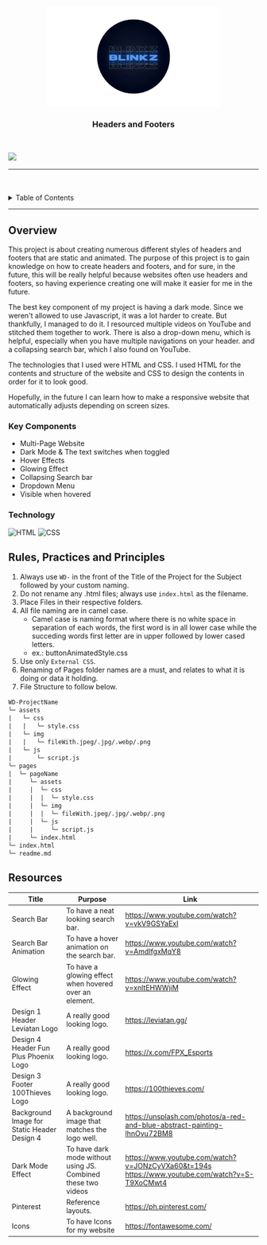 <a name="readme-top">

<br/>

<br />
<div align="center">
  <a href="https://github.com/notblinkzzz/">
  <!-- TODO: If you want to add logo or banner you can add it here -->
    <img src="./assets/img/Untitled__2_-removebg-preview (1).png" width="350" height="200">
  </a>
<!-- TODO: Change Title to the name of the title of your Project -->
  <h3 align="center">Headers and Footers</h3>
</div>
<div align="center">

</div>

<br />

![](https://visit-counter.vercel.app/counter.png?page=notblinkzzz/WD-Seatwork-3)

---

<br />
<br />

<!-- TODO: If you want to add more layers for your readme -->
<details>
  <summary>Table of Contents</summary>
  <ol>
    <li>
      <a href="#overview">Overview</a>
      <ol>
        <li>
          <a href="#key-components">Key Components</a>
        </li>
        <li>
          <a href="#technology">Technology</a>
        </li>
      </ol>
    </li>
    <li>
      <a href="#rule,-practices-and-principles">Rules, Practices and Principles</a>
    </li>
    <li>
      <a href="#resources">Resources</a>
    </li>
  </ol>
</details>

---

## Overview

<!-- TODO: To be changed -->
<!-- The following are just sample -->
This project is about creating numerous different styles of headers and footers that are static and animated. The purpose of this project is to gain knowledge on how to create headers and footers, and for sure, in the future, this will be really helpful because websites often use headers and footers, so having experience creating one will make it easier for me in the future.

The best key component of my project is having a dark mode. Since we weren't allowed to use Javascript, it was a lot harder to create. But thankfully, I managed to do it. I resourced multiple videos on YouTube and stitched them together to work. There is also a drop-down menu, which is helpful, especially when you have multiple navigations on your header. and a collapsing search bar, which I also found on YouTube.

The technologies that I used were HTML and CSS. I used HTML for the contents and structure of the website and CSS to design the contents in order for it to look good.

Hopefully, in the future I can learn how to make a responsive website that automatically adjusts depending on screen sizes.

### Key Components
<!-- TODO: List of Key Components -->
- Multi-Page Website
- Dark Mode & The text switches when toggled
- Hover Effects
- Glowing Effect
- Collapsing Search bar
- Dropdown Menu
- Visible when hovered

### Technology
<!-- TODO: List of Technology Used -->
![HTML](https://img.shields.io/badge/HTML-E34F26?style=for-the-badge&logo=html5&logoColor=white)
![CSS](https://img.shields.io/badge/CSS-1572B6?style=for-the-badge&logo=css3&logoColor=white)

## Rules, Practices and Principles
1. Always use `WD-` in the front of the Title of the Project for the Subject followed by your custom naming.
2. Do not rename any .html files; always use `index.html` as the filename.
3. Place Files in their respective folders.
4. All file naming are in camel case.
   - Camel case is naming format where there is no white space in separation of each words, the first word is in all lower case while the succeding words first letter are in upper followed by lower cased letters.
   - ex.: buttonAnimatedStyle.css
5. Use only `External CSS`.
6. Renaming of Pages folder names are a must, and relates to what it is doing or data it holding.
7. File Structure to follow below.

```
WD-ProjectName
└─ assets
|   └─ css
|   |   └─ style.css
|   └─ img
|   |   └─ fileWith.jpeg/.jpg/.webp/.png
|   └─ js
|       └─ script.js
└─ pages
|  └─ pageName
|     └─ assets
|     |  └─ css
|     |  |  └─ style.css
|     |  └─ img
|     |  |  └─ fileWith.jpeg/.jpg/.webp/.png
|     |  └─ js
|     |     └─ script.js
|     └─ index.html
└─ index.html
└─ readme.md
```

## Resources

<!-- TODO: Add References -->
| Title | Purpose | Link |
|-|-|-|
| Search Bar | To have a neat looking search bar. | https://www.youtube.com/watch?v=vkV9GSYaExI |
| Search Bar Animation | To have a hover animation on the search bar. | https://www.youtube.com/watch?v=AmdIfgxMqY8 |
| Glowing Effect | To have a glowing effect when hovered over an element. | https://www.youtube.com/watch?v=xnltEHWWjiM |
| Design 1 Header Leviatan Logo | A really good looking logo. | https://leviatan.gg/ |
| Design 4 Header Fun Plus Phoenix Logo | A really good looking logo. | https://x.com/FPX_Esports |
| Design 3 Footer 100Thieves Logo | A really good looking logo. | https://100thieves.com/ |
| Background Image for Static Header Design 4 | A background image that matches the logo well. | https://unsplash.com/photos/a-red-and-blue-abstract-painting-lhnOvu72BM8 |
| Dark Mode Effect | To have dark mode without using JS. Combined these two videos | https://www.youtube.com/watch?v=JONzCyVXa60&t=194s https://www.youtube.com/watch?v=S-T9XoCMwt4 |
| Pinterest | Reference layouts. | https://ph.pinterest.com/ |
| Icons | To have Icons for my website | https://fontawesome.com/ |


